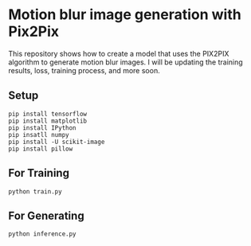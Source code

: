 # Motion blur image generation with Pix2Pix
This repository shows how to create a model that uses the PIX2PIX algorithm to generate motion blur images.
I will be updating the training results, loss, training process, and more soon.

## Setup
```shell
pip install tensorflow
pip install matplotlib
pip install IPython
pip insatll numpy
pip install -U scikit-image
pip install pillow
```

## For Training
```shell
python train.py
```

## For Generating
```shell
python inference.py
```

